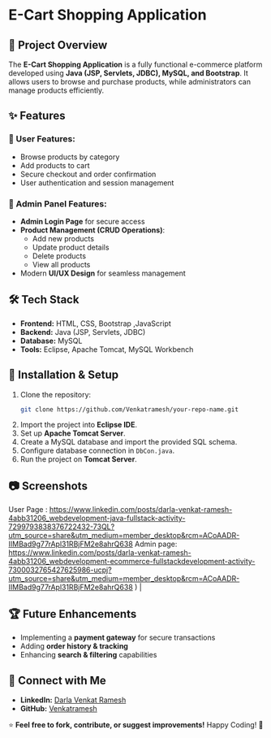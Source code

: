 # E-Cart Shopping Application

## 📌 Project Overview
The **E-Cart Shopping Application** is a fully functional e-commerce platform developed using **Java (JSP, Servlets, JDBC), MySQL, and Bootstrap**. It allows users to browse and purchase products, while administrators can manage products efficiently.

## ✨ Features
### 🔹 User Features:
- Browse products by category
- Add products to cart
- Secure checkout and order confirmation
- User authentication and session management

### 🔹 Admin Panel Features:
- **Admin Login Page** for secure access
- **Product Management (CRUD Operations)**:
  - Add new products
  - Update product details
  - Delete products
  - View all products
- Modern **UI/UX Design** for seamless management

## 🛠️ Tech Stack
- **Frontend:** HTML, CSS, Bootstrap ,JavaScript
- **Backend:** Java (JSP, Servlets, JDBC)
- **Database:** MySQL
- **Tools:** Eclipse, Apache Tomcat, MySQL Workbench

## 🚀 Installation & Setup
1. Clone the repository:
   ```sh
   git clone https://github.com/Venkatramesh/your-repo-name.git
   ```
2. Import the project into **Eclipse IDE**.
3. Set up **Apache Tomcat Server**.
4. Create a MySQL database and import the provided SQL schema.
5. Configure database connection in `DbCon.java`.
6. Run the project on **Tomcat Server**.

## 📷 Screenshots
User Page : 
https://www.linkedin.com/posts/darla-venkat-ramesh-4abb31206_webdevelopment-java-fullstack-activity-7299793838376722432-73QL?utm_source=share&utm_medium=member_desktop&rcm=ACoAADR-IIMBad9g77rApl31RBjFM2e8ahrQ638 
Admin page: 
https://www.linkedin.com/posts/darla-venkat-ramesh-4abb31206_webdevelopment-ecommerce-fullstackdevelopment-activity-7300032765427625986-ucpj?utm_source=share&utm_medium=member_desktop&rcm=ACoAADR-IIMBad9g77rApl31RBjFM2e8ahrQ638 ) |

## 🏆 Future Enhancements
- Implementing a **payment gateway** for secure transactions
- Adding **order history & tracking**
- Enhancing **search & filtering** capabilities

## 📩 Connect with Me
- **LinkedIn:** [Darla Venkat Ramesh](https://www.linkedin.com/in/darla-venkat-ramesh-4abb31206)
- **GitHub:** [Venkatramesh](https://github.com/Venkatramesh)

⭐ **Feel free to fork, contribute, or suggest improvements!** Happy Coding! 🚀


